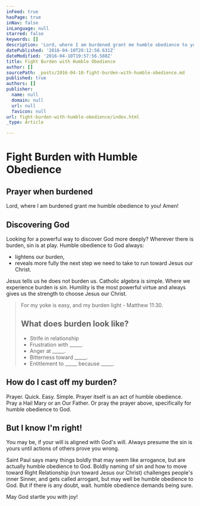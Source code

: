 ```yaml
---
inFeed: true
hasPage: true
inNav: false
inLanguage: null
starred: false
keywords: []
description: 'Lord, where I am burdened grant me humble obedience to you! Amen!'
datePublished: '2016-04-10T20:12:50.631Z'
dateModified: '2016-04-10T19:57:56.588Z'
title: Fight Burden with Humble Obedience
author: []
sourcePath: _posts/2016-04-10-fight-burden-with-humble-obedience.md
published: true
authors: []
publisher:
  name: null
  domain: null
  url: null
  favicon: null
url: fight-burden-with-humble-obedience/index.html
_type: Article

---
```

# Fight Burden with Humble Obedience

## Prayer when burdened

Lord, where I am burdened grant me humble obedience to you! Amen!

## Discovering God

Looking for a powerful way to discover God more deeply? Wherever there is burden, sin is at play. Humble obedience to God always:

* lightens our burden,
* reveals more fully the next step we need to take to run toward Jesus our Christ.

Jesus tells us he does not burden us. Catholic algebra is simple. Where we experience burden is sin. Humility is the most powerful virtue and always gives us the strength to choose Jesus our Christ.

> For my yoke is easy, and my burden light - Matthew 11:30\.
> 
> ## What does burden look like?
> 
> * Strife in relationship
> * Frustration with \_\_\_\_\_.
> * Anger at \_\_\_\_\_.
> * Bitterness toward \_\_\_\_\_.
> * Entitlement to \_\_\_\_\_ because \_\_\_\_\_.

## How do I cast off my burden?

Prayer. Quick. Easy. Simple. Prayer itself is an act of humble obedience. Pray a Hail Mary or an Our Father. Or pray the prayer above, specifically for humble obedience to God.

## But I know I'm right!

You may be, if your will is aligned with God's will. Always presume the sin is yours until actions of others prove you wrong.

Saint Paul says many things boldly that may seem like arrogance, but are actually humble obedience to God. Boldly naming of sin and how to move toward Right Relationship (run toward Jesus our Christ) challenges people's inner Sinner, and gets called arrogant, but may well be humble obedience to God. But if there is any doubt, wait. humble obedience demands being sure.

May God startle you with joy!